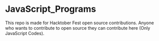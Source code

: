 # JavaScript_Programs
This repo is made for Hacktober Fest open source contributions. Anyone who wants to contribute to open source they can contribute here (Only JavaScript Codes).
